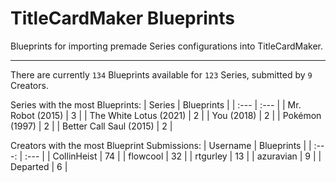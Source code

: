 # TitleCardMaker Blueprints

Blueprints for importing premade Series configurations into TitleCardMaker.

---

There are currently `134` Blueprints available for `123` Series, submitted by `9` Creators.

Series with the most Blueprints:
| Series | Blueprints |
| :--- | :--- |
| Mr. Robot (2015) | 3 |
| The White Lotus (2021) | 2 |
| You (2018) | 2 |
| Pokémon (1997) | 2 |
| Better Call Saul (2015) | 2 |

Creators with the most Blueprint Submissions:
| Username | Blueprints |
| :---: | :--- |
| CollinHeist | 74 |
| flowcool | 32 |
| rtgurley | 13 |
| azuravian | 9 |
| Departed | 6 |
